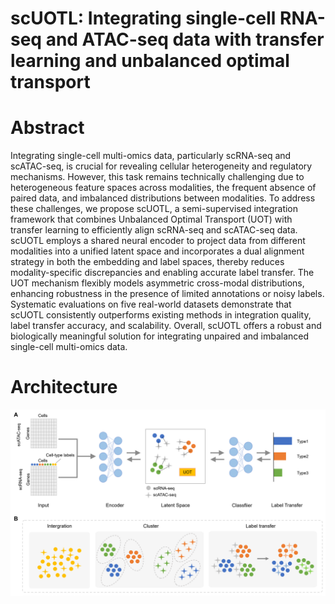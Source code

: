 # scUOTL: Integrating single-cell RNA-seq and ATAC-seq data with transfer learning and unbalanced optimal transport
# Abstract
Integrating single-cell multi-omics data, particularly scRNA-seq and scATAC-seq, is crucial for revealing cellular heterogeneity and regulatory mechanisms. However, this task remains technically challenging due to heterogeneous feature spaces across modalities, the frequent absence of paired data, and imbalanced distributions between modalities. To address these challenges, we propose scUOTL, a semi-supervised integration framework that combines Unbalanced Optimal Transport (UOT) with transfer learning to efficiently align scRNA-seq and scATAC-seq data. scUOTL employs a shared neural encoder to project data from different modalities into a unified latent space and incorporates a dual alignment strategy in both the embedding and label spaces, thereby reduces modality-specific discrepancies and enabling accurate label transfer. The UOT mechanism flexibly models asymmetric cross-modal distributions, enhancing robustness in the presence of limited annotations or noisy labels. Systematic evaluations on five real-world datasets demonstrate that scUOTL consistently outperforms existing methods in integration quality, label transfer accuracy, and scalability. Overall, scUOTL offers a robust and biologically meaningful solution for integrating unpaired and imbalanced single-cell multi-omics data.
# Architecture
![image](https://github.com/xiaoxi369/scUOTL/blob/main/figures/scUOTL.tif)

